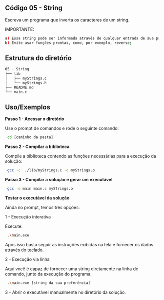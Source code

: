 ## Código 05 - String

Escreva um programa que inverta os caracteres de um string.

IMPORTANTE:
```bash
a) Essa string pode ser informada através de qualquer entrada de sua preferência ou pode ser previamente definida no código;
b) Evite usar funções prontas, como, por exemplo, reverse;
```



## Estrutura do diretório

```bash
05 - String
├── lib
│   ├── myStrings.c
│   └── myStrings.h
├── README.md
└── main.c
````


## Uso/Exemplos

**Passo 1 - Acessar o diretório**

Use o prompt de comandos e rode o seguinte comando:

```bash
 cd [caminho da pasta]
````

**Passo 2 - Compilar a biblioteca**

Compile a biblioteca contendo as funções necessárias para a execução da solução:

```bash
 gcc -c  ./lib/myStrings.c -o myStrings.o
````

**Passo 3 - Compilar a solução e gerar um executável**

```bash
 gcc -o main main.c myStrings.o
````
**Testar o executável da solução**

Ainda no prompt, temos três opções:

1 - Execução interativa

Execute:

```bash
 .\main.exe
````
Após isso basta seguir as instruções exibidas na tela e fornecer os dados através do teclado.

2 - Execução via linha

Aqui você é capaz de fornecer uma string diretamente na linha de comando, junto da execução do programa.

```bash
 .\main.exe [string da sua preferência]
````

3 - Abrir o executável manualmente no diretório da solução.
